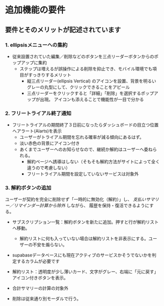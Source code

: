 # 追加機能の要件

## 要件とそのメリットが記述されています

### 1. ellipsisメニューへの集約

* 従来設置されていた編集／削除などのボタンを三点リーダーボタンからのポップアップに集約
  * ステップは増えるが誤操作による削除を抑止でき、モバイル環境でも項目がすっきりするメリット
    * 縦三点リーダー(ellipsis Vertical) のアイコンを設置、背景を明るいグレーの丸型にして、クリックできることをアピール
    * 三点リーダーをクリックすると「詳細」「削除」を選択するポップアップが出現。 アイコンも添えることで機能性が一目で分かる



### 2. フリートライアル終了通知

* フリートライアルの期間終了３日前になったらダッシュボードの目立つ位置へアラート(Alarts)を表示
  * ユーザーがトライアル期間を忘れる確率が減る傾向にあるはず。
  * 淡い赤色の背景にアイコン付き
  * あくまでユーザーへのお知らせなので、継続か解約はユーザーへ委ねられる。
    * 解約ページへ誘導はしない（そもそも解約方法がサイトによって全く違うので考慮しない）
    * フリートライアル期間を設定していないサービスは対象外



### 3. 解約ボタンの追加

ユーザーが契約を完全に削除せず「一時的に無効化（解約）」し、 *支払いサマリー／リマインダー計算から除外* しながら、 履歴を保持・復活できるようにする。

* サブスクリプション一覧：解約ボタンを新たに追加。押すと行が解約リストへ移動。
  * 解約リストに何も入っていない場合は解約リストを非表示にする。ユーザーの不安を煽らない。
* supabaseデータベースにも現在アクティブのサービスかそうでないかを判定するカラムが必要です

* 解約リスト：透明度が少し薄いカード、文字がグレー、右端に「元に戻す」アイコン付きボタンを表示。

* 合計サマリーの計算の対象外

* 削除は従来通り別モーダルで行う。



